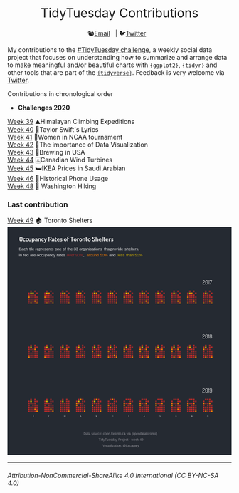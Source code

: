 <h1 style="font-weight:normal" align="center">
  &nbsp;TidyTuesday Contributions&nbsp;
</h1>

<div align="center">

🐿️[Email][Email]&nbsp;&nbsp;&nbsp;| 🐦[Twitter][Twitter]&nbsp;&nbsp;&nbsp;

</div>

<!--
Quick Link
-->

[Twitter]:https://twitter.com/lacapary
[Email]:mailto:lc.pacheco27@gmail.com

My contributions to the [#TidyTuesday challenge](https://github.com/rfordatascience/tidytuesday), a weekly social data project that focuses on understanding how to summarize and arrange data to make meaningful and/or beautiful charts with `{ggplot2}`, `{tidyr}` and other tools that are part of the [`{tidyverse}`](https://www.tidyverse.org/).
Feedback is very welcome via [Twitter](https://twitter.com/lacapary).

Contributions in chronological order 

* **Challenges 2020** 

[Week 39](https://github.com/Lacapary/T_Tuesday/blob/master/codes/2020/week-39.md)  ⛰️Himalayan Climbing Expeditions   
[Week 40](https://github.com/Lacapary/T_Tuesday/blob/master/codes/2020/week-40.md)  🎵Taylor Swift´s Lyrics  
[Week 41](https://github.com/Lacapary/T_Tuesday/blob/master/codes/2020/week-41.md)  🏀Women in NCAA tournament  
[Week 42](https://github.com/Lacapary/T_Tuesday/blob/master/codes/2020/week-42.md)  🦖The importance of Data Visualization  
[Week 43](https://github.com/Lacapary/T_Tuesday/blob/master/codes/2020/week-43.md)  🍻Brewing in USA  
[Week 44](https://github.com/Lacapary/T_Tuesday/blob/master/codes/2020/week-44.md)  🀃Canadian Wind Turbines  
[Week 45](https://github.com/Lacapary/T_Tuesday/blob/master/codes/2020/week-45.md)  🛏️IKEA Prices in Saudi Arabian   
[Week 46](https://github.com/Lacapary/T_Tuesday/blob/master/codes/2020/week-46.md)  📱Historical Phone Usage    
[Week 48](https://github.com/Lacapary/T_Tuesday/blob/master/codes/2020/week-48.md)  🥾 Washington Hiking   

### Last contribution

[Week 49](https://github.com/Lacapary/T_Tuesday/blob/master/codes/2020/week-49.md)  🏠 Toronto Shelters   
[![](./codes/README_figs/shelters_Week49.png)](https://github.com/Lacapary/T_Tuesday/blob/master/codes/week-49.md) 
***

###### *Attribution-NonCommercial-ShareAlike 4.0 International (CC BY-NC-SA 4.0)*
<div style="width:300px; height:200px">
<img src=https://camo.githubusercontent.com/00f7814990f36f84c5ea74cba887385d8a2f36be/68747470733a2f2f646f63732e636c6f7564706f7373652e636f6d2f696d616765732f63632d62792d6e632d73612e706e67 alt="" height="42">
</div>